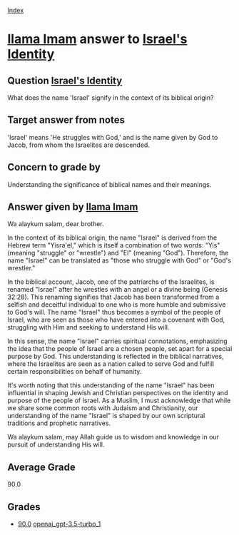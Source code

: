 
[Index](../../../index.md)
# [llama Imam](../../answering_models/llama_Imam.md) answer to [Israel's Identity](../../questions/Israel's_Identity.md)

## Question [Israel's Identity](../../questions/Israel's_Identity.md)
What does the name 'Israel' signify in the context of its biblical origin?

## Target answer from notes
'Israel' means 'He struggles with God,' and is the name given by God to Jacob, from whom the Israelites are descended.

## Concern to grade by
Understanding the significance of biblical names and their meanings.

## Answer given by [llama Imam](../../answering_models/llama_Imam.md)
Wa alaykum salam, dear brother.

In the context of its biblical origin, the name "Israel" is derived from the Hebrew term "Yisra'el," which is itself a combination of two words: "Yis" (meaning "struggle" or "wrestle") and "El" (meaning "God"). Therefore, the name "Israel" can be translated as "those who struggle with God" or "God's wrestler."

In the biblical account, Jacob, one of the patriarchs of the Israelites, is renamed "Israel" after he wrestles with an angel or a divine being (Genesis 32:28). This renaming signifies that Jacob has been transformed from a selfish and deceitful individual to one who is more humble and submissive to God's will. The name "Israel" thus becomes a symbol of the people of Israel, who are seen as those who have entered into a covenant with God, struggling with Him and seeking to understand His will.

In this sense, the name "Israel" carries spiritual connotations, emphasizing the idea that the people of Israel are a chosen people, set apart for a special purpose by God. This understanding is reflected in the biblical narratives, where the Israelites are seen as a nation called to serve God and fulfill certain responsibilities on behalf of humanity.

It's worth noting that this understanding of the name "Israel" has been influential in shaping Jewish and Christian perspectives on the identity and purpose of the people of Israel. As a Muslim, I must acknowledge that while we share some common roots with Judaism and Christianity, our understanding of the name "Israel" is shaped by our own scriptural traditions and prophetic narratives.

Wa alaykum salam, may Allah guide us to wisdom and knowledge in our pursuit of understanding His will.

## Average Grade
90.0

## Grades
 * [90.0](./Israel's_Identity_grades/openai_gpt-3.5-turbo_1.md) [openai_gpt-3.5-turbo_1](../../answering_models/openai_gpt-3.5-turbo_1.md)
